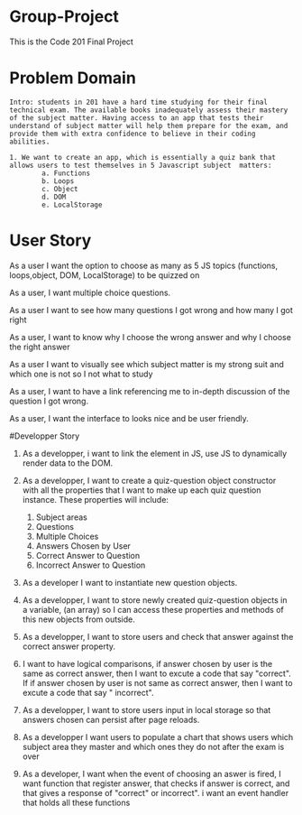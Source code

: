 # Group-Project
This is the Code 201 Final Project


# Problem Domain
    Intro: students in 201 have a hard time studying for their final technical exam. The available books inadequately assess their mastery of the subject matter. Having access to an app that tests their understand of subject matter will help them prepare for the exam, and provide them with extra confidence to believe in their coding abilities. 

    1. We want to create an app, which is essentially a quiz bank that allows users to test themselves in 5 Javascript subject  matters: 
            a. Functions
            b. Loops
            c. Object
            d. DOM
            e. LocalStorage 



#  User Story 
As a user I want the option to choose as many as 5 JS topics (functions, loops,object, DOM, LocalStorage) to be quizzed on

As a user, I want multiple choice questions.

As a user I want to see how many questions I got wrong and how many I got right

As a user, I want to know why I choose the wrong answer and why I choose the right answer

As a user I want to visually see which subject matter is my strong suit and which one is not so I not what to study 

As a user, I want to have a link referencing me to in-depth discussion of the question I got wrong. 

As a user, I want the interface to looks nice and be user friendly.


#Developper Story

1. As a developper, i want to  link the element in JS, use JS to dynamically render data to the DOM.
2. As a developper, I want to create a quiz-question object constructor with all the properties that I want to make up each quiz question instance. These properties will include:
    1. Subject areas
    2. Questions
    3. Multiple Choices 
    4. Answers Chosen by User
    5. Correct Answer to Question
    6. Incorrect Answer to Question
3. As a developer I want to instantiate new question objects.

4. As a developper, I want to store newly created quiz-question objects in a  variable, (an array) so I can access these properties and methods of this new objects from outside. 
5. As a developper, I want to  store users and check that answer against the correct answer property.
6. I want to have logical comparisons, if answer chosen by user is the same as correct answer, then I want to excute a code that say "correct". If if answer chosen by user is not same as correct answer, then I want to excute a code that say " incorrect".

7. As a developper, I want to store users input in local storage so that answers chosen can persist after page reloads.

8. As a developper I want users to populate a chart that shows users which subject area they master and which ones they do not after the exam is over

9. As a developer, I want when the event of choosing an aswer is fired, I want function that register answer, that checks if answer is correct, and that gives a response of "correct" or incorrect". i want an event handler that holds all these functions










